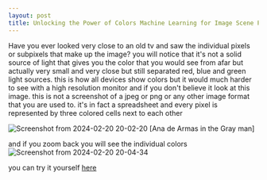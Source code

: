 ```yaml
---
layout: post
title: Unlocking the Power of Colors Machine Learning for Image Scene Palettes
---
```

Have you ever looked very close to an old tv and saw the individual pixels or subpixels that make up the image? you will notice that it's  not a solid source of light that gives you the color that you would see from afar but actually very small and very close but still separated red, blue and green light sources.
this is how all devices show colors but it would much harder to see with a high resolution monitor and if you don't believe it look at this image. this is not a screenshot of a jpeg or png or any other image format that you are used to. it's in fact a spreadsheet and every pixel is represented by three colored cells next to each other

![Screenshot from 2024-02-20 20-02-20](https://github.com/mgama1/mgama1.github.io/assets/40968723/ca93de69-7b67-48f4-a414-54f10e2e3c3c)
[Ana de Armas in the Gray man]

and if you zoom back you will see the individual colors
![Screenshot from 2024-02-20 20-04-34](https://github.com/mgama1/mgama1.github.io/assets/40968723/ca3e116e-8679-49fe-a9ce-ce5e027721b5)

you can try it yourself [here](http://github.andrewt.net/mosaic/)
